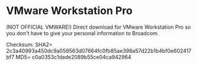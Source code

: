# VMware Workstation Pro
(NOT OFFICIAL VMWARE!) Direct download for VMware Workstation Pro so you don't have to give your personal information to Broadcom.

Checksum:
SHA2= 2c3a40993a450dc9a059563d07664fc0fb85ae398a57d22b1b4bf0e602417bf7
MD5= c0a0353c1dade2089b55ce04ca942964
